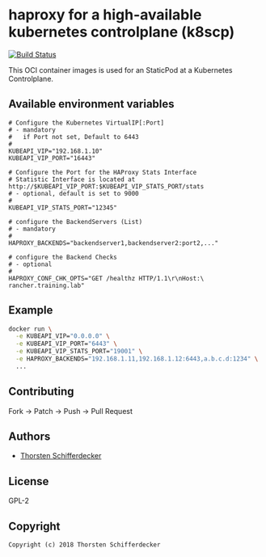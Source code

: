 # haproxy for a high-available kubernetes controlplane (k8scp)

[![Build Status](https://cloud.drone.io/api/badges/curx/haproxy-k8scp/status.svg)](https://cloud.drone.io/curx/haproxy-k8scp)

This OCI container images is used for an StaticPod at a Kubernetes Controlplane.

## Available environment variables

```
# Configure the Kubernetes VirtualIP[:Port]
# - mandatory
#   if Port not set, Default to 6443
# 
KUBEAPI_VIP="192.168.1.10"
KUBEAPI_VIP_PORT="16443"

# Configure the Port for the HAProxy Stats Interface
# Statistic Interface is located at http://$KUBEAPI_VIP_PORT:$KUBEAPI_VIP_STATS_PORT/stats
# - optional, default is set to 9000
#
KUBEAPI_VIP_STATS_PORT="12345"

# configure the BackendServers (List)
# - mandatory
#
HAPROXY_BACKENDS="backendserver1,backendserver2:port2,..."

# configure the Backend Checks
# - optional
#
HAPROXY_CONF_CHK_OPTS="GET /healthz HTTP/1.1\r\nHost:\ rancher.training.lab"
```


## Example

```bash
docker run \
  -e KUBEAPI_VIP="0.0.0.0" \
  -e KUBEAPI_VIP_PORT="6443" \
  -e KUBEAPI_VIP_STATS_PORT="19001" \
  -e HAPROXY_BACKENDS="192.168.1.11,192.168.1.12:6443,a.b.c.d:1234" \
  ...
```

## Contributing

Fork -> Patch -> Push -> Pull Request


## Authors

* [Thorsten Schifferdecker](https://github.com/curx)


## License

GPL-2


## Copyright

```
Copyright (c) 2018 Thorsten Schifferdecker
```
